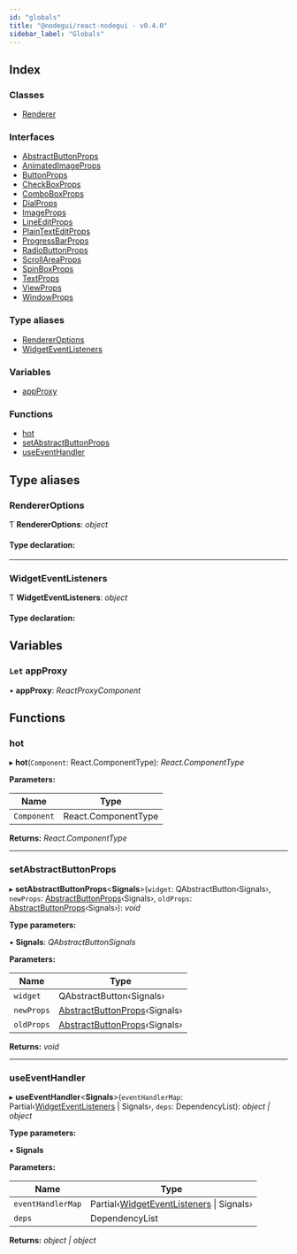 ```yaml
---
id: "globals"
title: "@nodegui/react-nodegui - v0.4.0"
sidebar_label: "Globals"
---
```


## Index

### Classes

* [Renderer](classes/renderer.md)

### Interfaces

* [AbstractButtonProps](interfaces/abstractbuttonprops.md)
* [AnimatedImageProps](interfaces/animatedimageprops.md)
* [ButtonProps](interfaces/buttonprops.md)
* [CheckBoxProps](interfaces/checkboxprops.md)
* [ComboBoxProps](interfaces/comboboxprops.md)
* [DialProps](interfaces/dialprops.md)
* [ImageProps](interfaces/imageprops.md)
* [LineEditProps](interfaces/lineeditprops.md)
* [PlainTextEditProps](interfaces/plaintexteditprops.md)
* [ProgressBarProps](interfaces/progressbarprops.md)
* [RadioButtonProps](interfaces/radiobuttonprops.md)
* [ScrollAreaProps](interfaces/scrollareaprops.md)
* [SpinBoxProps](interfaces/spinboxprops.md)
* [TextProps](interfaces/textprops.md)
* [ViewProps](interfaces/viewprops.md)
* [WindowProps](interfaces/windowprops.md)

### Type aliases

* [RendererOptions](globals.md#rendereroptions)
* [WidgetEventListeners](globals.md#widgeteventlisteners)

### Variables

* [appProxy](globals.md#let-appproxy)

### Functions

* [hot](globals.md#hot)
* [setAbstractButtonProps](globals.md#setabstractbuttonprops)
* [useEventHandler](globals.md#useeventhandler)

## Type aliases

###  RendererOptions

Ƭ **RendererOptions**: *object*

#### Type declaration:

___

###  WidgetEventListeners

Ƭ **WidgetEventListeners**: *object*

#### Type declaration:

## Variables

### `Let` appProxy

• **appProxy**: *ReactProxyComponent*

## Functions

###  hot

▸ **hot**(`Component`: React.ComponentType): *React.ComponentType*

**Parameters:**

Name | Type |
------ | ------ |
`Component` | React.ComponentType |

**Returns:** *React.ComponentType*

___

###  setAbstractButtonProps

▸ **setAbstractButtonProps**<**Signals**>(`widget`: QAbstractButton‹Signals›, `newProps`: [AbstractButtonProps](interfaces/abstractbuttonprops.md)‹Signals›, `oldProps`: [AbstractButtonProps](interfaces/abstractbuttonprops.md)‹Signals›): *void*

**Type parameters:**

▪ **Signals**: *QAbstractButtonSignals*

**Parameters:**

Name | Type |
------ | ------ |
`widget` | QAbstractButton‹Signals› |
`newProps` | [AbstractButtonProps](interfaces/abstractbuttonprops.md)‹Signals› |
`oldProps` | [AbstractButtonProps](interfaces/abstractbuttonprops.md)‹Signals› |

**Returns:** *void*

___

###  useEventHandler

▸ **useEventHandler**<**Signals**>(`eventHandlerMap`: Partial‹[WidgetEventListeners](globals.md#widgeteventlisteners) | Signals›, `deps`: DependencyList): *object | object*

**Type parameters:**

▪ **Signals**

**Parameters:**

Name | Type |
------ | ------ |
`eventHandlerMap` | Partial‹[WidgetEventListeners](globals.md#widgeteventlisteners) &#124; Signals› |
`deps` | DependencyList |

**Returns:** *object | object*
